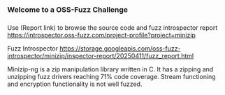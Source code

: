 ###
### Welcome to a OSS-Fuzz Challenge
###

Use (Report link) to browse the source code and fuzz introspector report https://introspector.oss-fuzz.com/project-profile?project=minizip

Fuzz Introspector
https://storage.googleapis.com/oss-fuzz-introspector/minizip/inspector-report/20250411/fuzz_report.html

Minizip-ng is a zip manipulation library written in C.  It has a zipping and unzipping fuzz drivers reaching 71% code coverage.  Stream functioning and encryption functionality is not well fuzzed.
